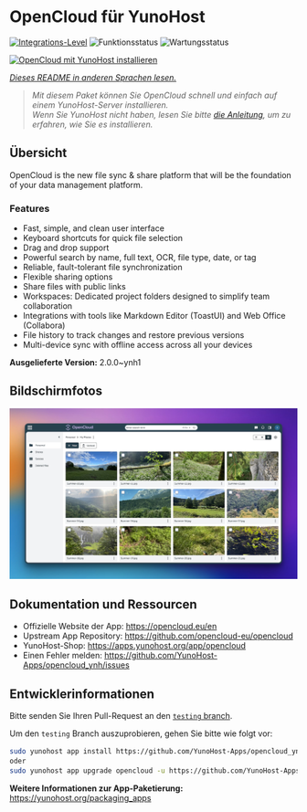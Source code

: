 <!--
N.B.: Diese README wurde automatisch von <https://github.com/YunoHost/apps/tree/master/tools/readme_generator> generiert.
Sie darf NICHT von Hand bearbeitet werden.
-->

# OpenCloud für YunoHost

[![Integrations-Level](https://apps.yunohost.org/badge/integration/opencloud)](https://ci-apps.yunohost.org/ci/apps/opencloud/)
![Funktionsstatus](https://apps.yunohost.org/badge/state/opencloud)
![Wartungsstatus](https://apps.yunohost.org/badge/maintained/opencloud)

[![OpenCloud mit YunoHost installieren](https://install-app.yunohost.org/install-with-yunohost.svg)](https://install-app.yunohost.org/?app=opencloud)

*[Dieses README in anderen Sprachen lesen.](./ALL_README.md)*

> *Mit diesem Paket können Sie OpenCloud schnell und einfach auf einem YunoHost-Server installieren.*  
> *Wenn Sie YunoHost nicht haben, lesen Sie bitte [die Anleitung](https://yunohost.org/install), um zu erfahren, wie Sie es installieren.*

## Übersicht

OpenCloud is the new file sync & share platform that will be the foundation of your data management platform.    

### Features

- Fast, simple, and clean user interface
- Keyboard shortcuts for quick file selection
- Drag and drop support
- Powerful search by name, full text, OCR, file type, date, or tag
- Reliable, fault-tolerant file synchronization
- Flexible sharing options
- Share files with public links
- Workspaces: Dedicated project folders designed to simplify team collaboration
- Integrations with tools like Markdown Editor (ToastUI) and Web Office (Collabora)
- File history to track changes and restore previous versions
- Multi-device sync with offline access across all your devices


**Ausgelieferte Version:** 2.0.0~ynh1

## Bildschirmfotos

![Bildschirmfotos von OpenCloud](./doc/screenshots/screenshot.jpg)

## Dokumentation und Ressourcen

- Offizielle Website der App: <https://opencloud.eu/en>
- Upstream App Repository: <https://github.com/opencloud-eu/opencloud>
- YunoHost-Shop: <https://apps.yunohost.org/app/opencloud>
- Einen Fehler melden: <https://github.com/YunoHost-Apps/opencloud_ynh/issues>

## Entwicklerinformationen

Bitte senden Sie Ihren Pull-Request an den [`testing` branch](https://github.com/YunoHost-Apps/opencloud_ynh/tree/testing).

Um den `testing` Branch auszuprobieren, gehen Sie bitte wie folgt vor:

```bash
sudo yunohost app install https://github.com/YunoHost-Apps/opencloud_ynh/tree/testing --debug
oder
sudo yunohost app upgrade opencloud -u https://github.com/YunoHost-Apps/opencloud_ynh/tree/testing --debug
```

**Weitere Informationen zur App-Paketierung:** <https://yunohost.org/packaging_apps>
